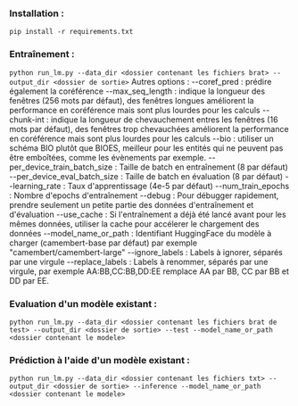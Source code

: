 ### Installation :
```pip install -r requirements.txt```

### Entraînement :
```python run_lm.py --data_dir <dossier contenant les fichiers brat> --output_dir <dossier de sortie>```
Autres options :
--coref_pred : prédire également la coréférence
--max_seq_length : indique la longueur des fenêtres (256 mots par défaut), des fenêtres longues améliorent la performance en coréférence mais sont plus lourdes pour les calculs
--chunk-int : indique la longueur de chevauchement entres les fenêtres (16 mots par défaut), des fenêtres trop chevauchées améliorent la performance en coréférence mais sont plus lourdes pour les calculs
--bio : utiliser un schéma BIO plutôt que BIOES, meilleur pour les entités qui ne peuvent pas être emboîtées, comme les évènements par exemple.
--per_device_train_batch_size : Taille de batch en entraînement (8 par défaut)
--per_device_eval_batch_size : Taille de batch en évaluation (8 par défaut)
--learning_rate : Taux d'apprentissage (4e-5 par défaut)
--num_train_epochs : Nombre d'epochs d'entraînement
--debug : Pour débugger rapidement, prendre seulement un petite partie des données d'entraînement et d'évaluation
--use_cache : Si l'entraînement a déjà été lancé avant pour les mêmes données, utiliser la cache pour accélerer le chargement des données
--model_name_or_path : Identifiant HuggingFace du modèle à charger (camembert-base par défaut) par exemple "camembert/camembert-large"
--ignore_labels : Labels à ignorer, séparés par une virgule
--replace_labels : Labels à renommer, séparés par une virgule, par exemple AA:BB,CC:BB,DD:EE remplace AA par BB, CC par BB et DD par EE.


### Evaluation d'un modèle existant :
```python run_lm.py --data_dir <dossier contenant les fichiers brat de test> --output_dir <dossier de sortie> --test --model_name_or_path <dossier contenant le modele>```

### Prédiction à l'aide d'un modèle existant :
```python run_lm.py --data_dir <dossier contenant les fichiers txt> --output_dir <dossier de sortie> --inference --model_name_or_path <dossier contenant le modele>```
